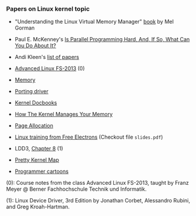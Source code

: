 ### Papers on Linux kernel topic

*   "Understanding the Linux Virtual Memory Manager" [book][0] by Mel Gorman
*   Paul E. McKenney's [Is Parallel Programming Hard, And, If So, What Can You Do About It?][1]

*    Andi Kleen's [list of papers](http://halobates.de)

*    [Advanced Linux FS-2013](https://prof.hti.bfh.ch/myf1/adv-linux/) (0)

*    [Memory](http://www.win.tue.nl/~aeb/linux/lk/lk-9.html)

*    [Porting driver](http://lwn.net/Articles/driver-porting/)

*    [Kernel Docbooks](http://kernelnewbies.org/Documents/Kernel-Docbooks)

*    [How The Kernel Manages Your Memory](http://duartes.org/gustavo/blog/post/how-the-kernel-manages-your-memory)

*    [Page Allocation](http://linux-mm.org/PageAllocation)

*    [Linux training from Free Electrons](http://free-electrons.com/doc/training/linux-kernel/) (Checkout file `slides.pdf`)

*    LDD3, [Chapter 8](http://www.makelinux.net/ldd3/chp-8-sect-1) (1)

*    [Pretty Kernel Map](http://www.makelinux.net/kernel_map/)

*    [Programmer cartoons](http://stackoverflow.com/questions/84556/whats-your-favorite-programmer-cartoon)


(0): Course notes from the class Advanced Linux FS-2013, taught by Franz Meyer @ Berner Fachhochschule Technik und Informatik.

(1): Linux Device Driver, 3rd Edition by Jonathan Corbet, Alessandro Rubini, and Greg Kroah-Hartman.

[0]: https://www.kernel.org/doc/gorman/ "Understanding the Linux Virtual Memory Manager"
[1]: https://www.kernel.org/pub/linux/kernel/people/paulmck/perfbook/perfbook.2013.01.13a.pdf "Parallel Programming"
